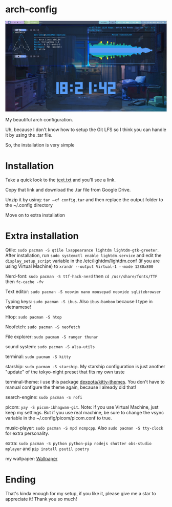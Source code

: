 # arch-config

<img src=".\better_setup.png" alt="Setup">

My beautiful arch configuration.

Uh, because I don't know how to setup the Git LFS so I think you can handle it by using the .tar file.

So, the installation is very simple

# Installation

Take a quick look to the [text.txt](https://github.com/imindMan/arch-config/blob/master/text.txt) and you'll see a link.

Copy that link and download the .tar file from Google Drive. 

Unzip it by using: `tar –xf config.tar` and then replace the output folder to the ~/.config directory

Move on to extra installation

# Extra installation
Qtile: `sudo pacman -S qtile lxappearance lightdm lightdm-gtk-greeter`. After installation, run `sudo systemctl enable lightdm.service` and edit the `display_setup_script` variable in the /etc/lightdm/lightdm.conf (if you are using Virtual Machine) to `xrandr --output Virtual-1 --mode 1280x800`

Nerd-font: `sudo pacman -S ttf-hack-nerd` then `cd /usr/share/fonts/TTF` then `fc-cache -fv` 

Text editor: `sudo pacman -S neovim nano mousepad neovide sqlitebrowser`

Typing keys: `sudo pacman -S ibus`. Also `ibus-bamboo` because I type in vietnamese!

Htop: `sudo pacman -S htop`

Neofetch: `sudo pacman -S neofetch`

File explorer: `sudo pacman -S ranger thunar`

sound system: `sudo pacman -S alsa-utils`

terminal: `sudo pacman -S kitty`

starship: `sudo pacman -S starship`. My starship configuration is just another "update" of the tokyo-night preset that fits my own taste

terminal-theme: i use this package [dexpota/kitty-themes](https://github.com/dexpota/kitty-themes). You don't have to manual configure the theme again, because I already did that!
 
search-engine: `sudo pacman -S rofi`

picom: `yay -S picom-ibhagwan-git`. Note: if you use Virtual Machine, just keep my settings. But if you use real machine, be sure to change the vsync variable in the ~/.config/picom/picom.conf to true.

music-player: `sudo pacman -S mpd ncmpcpp`. Also `sudo pacman -S tty-clock` for extra personality.

extra: `sudo pacman -S python python-pip nodejs shutter obs-studio mplayer` and `pip install psutil poetry`

my wallpaper: [Wallpaper](https://images8.alphacoders.com/749/749455.png)

# Ending
That's kinda enough for my setup, if you like it, please give me a star to appreciate it! Thank you so much!
